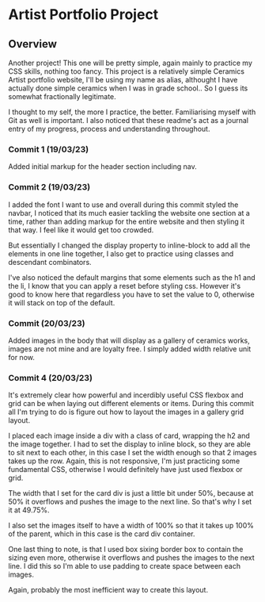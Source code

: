# Artist Portfolio Project

## Overview
Another project! This one will be pretty simple, again mainly to practice my CSS skills, nothing too fancy. This project is a relatively simple Ceramics Artist portfolio website, I'll be using my name as alias, althought I have actually done simple ceramics when I was in grade school.. So I guess its somewhat fractionally legitimate. 

I thought to my self, the more I practice, the better. Familiarising myself with Git as well is important. I also noticed that these readme's act as a journal entry of my progress, process and understanding throughout.

### Commit 1 (19/03/23)
Added initial markup for the header section including nav.

### Commit 2 (19/03/23)
I added the font I want to use and overall during this commit styled the navbar, I noticed that its much easier tackling the website one section at a time, rather than adding markup for the entire website and then styling it that way. I feel like it would get too crowded. 

But essentially I changed the display property to inline-block to add all the elements in one line together, I also get to practice using classes and descendant combinators. 

I've also noticed the default margins that some elements such as the h1 and the li, I know that you can apply a reset before styling css. However it's good to know here that regardless you have to set the value to 0, otherwise it will stack on top of the default.

### Commit (20/03/23)
Added images in the body that will display as a gallery of ceramics works, images are not mine and are loyalty free. I simply added width relative unit for now. 

### Commit 4 (20/03/23)
It's extremely clear how powerful and incerdibly useful  CSS flexbox and grid can be when laying out different elements or items. During this commit all I'm trying to do is figure out how to layout the images in a gallery grid layout. 

I placed each image inside a div with a class of card, wrapping the h2 and the image together. I had to set the display to inline block, so they are able to sit next to each other, in this case I set the width enough so that 2 images takes up the row. Again, this is not responsive, I'm just practicing some fundamental CSS, otherwise I would definitely have just used flexbox or grid. 

The width that I set for the card div is just a little bit under 50%, because at 50% it overflows and pushes the image to the next line. So that's why I set it at 49.75%.

I also set the images itself to have a width of 100% so that it takes up 100% of the parent, which in this case is the card div container.

One last thing to note, is that I used box sixing border box to contain the sizing even more, otherwise it overflows and pushes the images to the next line. I did this so I'm able to use padding to create space between each images.

Again, probably the most inefficient way to create this layout.